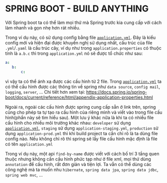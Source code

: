 # SPRING BOOT - BUILD ANYTHING

Với Spring boot ta có thể làm mọi thứ mà Spring trước kia cung cấp với cách làm nhanh và gọn nhẹ hơn rát nhiều.
     
Trong ví dụ này, có sử dụng config bằng file [`application.yml`](./src/main/resources/application.yml).
Đây là kiểu config mới và hiện đại được khuyến nghị sử dụng nhất, cấu trúc của file `.yml`/`.yaml` là cấu trúc cây,
ví dụ như trong `application.properties` có thuộc tính là `a.b.c` thì trong `application.yml` nó sẽ được tổ chức như sau:

```yaml
a:
   b:
       c:
```
       
       
vì vậy ta có thể ánh xạ được các cấu hình từ 2 file.
Trong [`application.yml`](./src/main/resources/application.yml) ta có thể cấu hình được các thông tin về spring như `data source`, `config mail`, `logging`, `server`, ...
Chi tiết hơn xem tại: https://docs.spring.io/spring-boot/docs/current/reference/html/appendix-application-properties.html

Ngoài ra, ngoài các cấu hình được spring cung cấp sẵn ở link trên, spring cũng cho phép ta tự tạo ra cấu hình của riêng mình
và viết vào trong file cấu hình(phần này sẽ tìm hiểu sau).
Một lưu ý khác nữa là khi ta có nhiều file cấu hình cho nhiều môi trường khác nhau: `developer` sử dụng [`application.yml`](./src/main/resources/application.yml),
`staging` sử dụng `application-staging.yml`, `production` sử dụng `application-prod.yml` thì khi build project ta cần chỉ rõ là ta dùng file config nào.
Nếu không chỉ rõ thì spring sẽ lấy file cấu hình mặc định là file có tên `application.yml`

Trong ví dụ này, một api `find-by-name` được viết với cách bố trí 3 tầng quen thuộc nhưng không cần cấu hình phức tạp như ở file xml,
mọi thứ dùng `annotation` để cấu hình, rất đơn giản và tiện lợi.
Ta vẫn có thể dùng các công nghệ mà ta muốn nhu `hibernate`, `spring data jpa`, `spring data jdbc`, `spring web mvc`, ...
